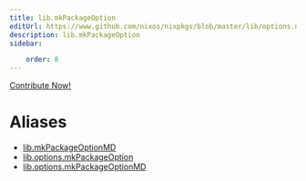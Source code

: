 ```yaml
---
title: lib.mkPackageOption
editUrl: https://www.github.com/nixos/nixpkgs/blob/master/lib/options.nix#L174C5
description: lib.mkPackageOption
sidebar:

    order: 8
---
```


<a href="https://www.github.com/nixos/nixpkgs/blob/master/lib/options.nix#L174C5">Contribute Now!</a>


# Aliases

- [lib.mkPackageOptionMD](reference/lib/lib-mkPackageOptionMD)
- [lib.options.mkPackageOption](reference/lib/options/lib-options-mkPackageOption)
- [lib.options.mkPackageOptionMD](reference/lib/options/lib-options-mkPackageOptionMD)


